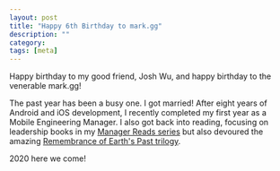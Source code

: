 ```yaml
---
layout: post
title: "Happy 6th Birthday to mark.gg"
description: ""
category: 
tags: [meta]
---
```


Happy birthday to my good friend, Josh Wu, and happy birthday to the venerable mark.gg!

The past year has been a busy one. I got married! After eight years of Android and iOS development, I recently completed my first year as a Mobile Engineering Manager. I also got back into reading, focusing on leadership books in my [Manager Reads series][1] but also devoured the amazing [Remembrance of Earth's Past trilogy][2]. 

2020 here we come!

[1]: {{site.base_url}}/archive/#manager+reads
[2]: {{site.base_url}}/2019/02/18/remembrance-of-earths-past/

